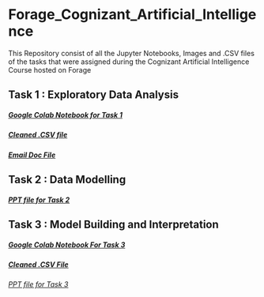 # Forage_Cognizant_Artificial_Intelligence
This Repository consist of all the Jupyter Notebooks, Images and .CSV files of the tasks that were assigned during the Cognizant Artificial Intelligence Course hosted on Forage

## Task 1 : Exploratory Data Analysis
##### [Google Colab Notebook for Task 1](https://colab.research.google.com/drive/1nPxVZ0WbgjiXliixIU_euEmmuR-75HGA?usp=sharing)
##### [Cleaned .CSV file](https://github.com/ADVAIT135/Forage_Cognizant_Artificial_Intelligence/blob/2d8525ebc11806d0b11c099728087f8e276eff58/Task%201%20%3A%20Exploratory%20Data%20Analysis/task_1_cleaned_data.csv)
##### [Email Doc File](https://view.officeapps.live.com/op/view.aspx?src=https%3A%2F%2Fraw.githubusercontent.com%2FADVAIT135%2FForage_Cognizant_Artificial_Intelligence%2Fa4a34e4e4a353b17fb40c31b70d0153c5a13f8a9%2FTask%25201%2520%253A%2520Exploratory%2520Data%2520Analysis%2FEmail.docx&wdOrigin=BROWSELINK)

## Task 2 : Data Modelling
##### [PPT file for Task 2](https://view.officeapps.live.com/op/view.aspx?src=https%3A%2F%2Fraw.githubusercontent.com%2FADVAIT135%2FForage_Cognizant_Artificial_Intelligence%2Fmain%2FTask%25202%253A%2520Data%2520Modelling%2FData%2520Modelling.pptx&wdOrigin=BROWSELINK)


## Task 3 : Model Building and Interpretation
##### [Google Colab Notebook For Task 3](https://colab.research.google.com/drive/1snQpoecExWbbie7h_Pf4ogl--OkZKU1A?usp=sharing)
##### [Cleaned .CSV File](https://github.com/ADVAIT135/Forage_Cognizant_Artificial_Intelligence/blob/35137c37132b6d5f0b8a711f4efc426cdf9a3bec/Task%203%3A%20Model%20Building%20and%20Interpretation/Cleaned%20and%20combined%20dataset.csv)
###### [PPT file for Task 3](https://view.officeapps.live.com/op/view.aspx?src=https%3A%2F%2Fraw.githubusercontent.com%2FADVAIT135%2FForage_Cognizant_Artificial_Intelligence%2Fmain%2FTask%25203%253A%2520Model%2520Building%2520and%2520Interpretation%2FTask%25203.pptx&wdOrigin=BROWSELINK)
